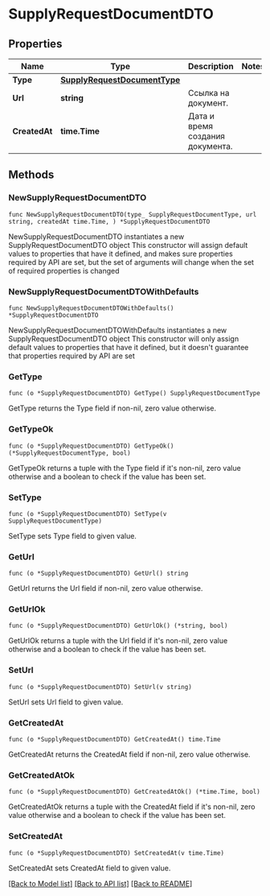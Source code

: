 # SupplyRequestDocumentDTO

## Properties

Name | Type | Description | Notes
------------ | ------------- | ------------- | -------------
**Type** | [**SupplyRequestDocumentType**](SupplyRequestDocumentType.md) |  | 
**Url** | **string** | Ссылка на документ. | 
**CreatedAt** | **time.Time** | Дата и время создания документа. | 

## Methods

### NewSupplyRequestDocumentDTO

`func NewSupplyRequestDocumentDTO(type_ SupplyRequestDocumentType, url string, createdAt time.Time, ) *SupplyRequestDocumentDTO`

NewSupplyRequestDocumentDTO instantiates a new SupplyRequestDocumentDTO object
This constructor will assign default values to properties that have it defined,
and makes sure properties required by API are set, but the set of arguments
will change when the set of required properties is changed

### NewSupplyRequestDocumentDTOWithDefaults

`func NewSupplyRequestDocumentDTOWithDefaults() *SupplyRequestDocumentDTO`

NewSupplyRequestDocumentDTOWithDefaults instantiates a new SupplyRequestDocumentDTO object
This constructor will only assign default values to properties that have it defined,
but it doesn't guarantee that properties required by API are set

### GetType

`func (o *SupplyRequestDocumentDTO) GetType() SupplyRequestDocumentType`

GetType returns the Type field if non-nil, zero value otherwise.

### GetTypeOk

`func (o *SupplyRequestDocumentDTO) GetTypeOk() (*SupplyRequestDocumentType, bool)`

GetTypeOk returns a tuple with the Type field if it's non-nil, zero value otherwise
and a boolean to check if the value has been set.

### SetType

`func (o *SupplyRequestDocumentDTO) SetType(v SupplyRequestDocumentType)`

SetType sets Type field to given value.


### GetUrl

`func (o *SupplyRequestDocumentDTO) GetUrl() string`

GetUrl returns the Url field if non-nil, zero value otherwise.

### GetUrlOk

`func (o *SupplyRequestDocumentDTO) GetUrlOk() (*string, bool)`

GetUrlOk returns a tuple with the Url field if it's non-nil, zero value otherwise
and a boolean to check if the value has been set.

### SetUrl

`func (o *SupplyRequestDocumentDTO) SetUrl(v string)`

SetUrl sets Url field to given value.


### GetCreatedAt

`func (o *SupplyRequestDocumentDTO) GetCreatedAt() time.Time`

GetCreatedAt returns the CreatedAt field if non-nil, zero value otherwise.

### GetCreatedAtOk

`func (o *SupplyRequestDocumentDTO) GetCreatedAtOk() (*time.Time, bool)`

GetCreatedAtOk returns a tuple with the CreatedAt field if it's non-nil, zero value otherwise
and a boolean to check if the value has been set.

### SetCreatedAt

`func (o *SupplyRequestDocumentDTO) SetCreatedAt(v time.Time)`

SetCreatedAt sets CreatedAt field to given value.



[[Back to Model list]](../README.md#documentation-for-models) [[Back to API list]](../README.md#documentation-for-api-endpoints) [[Back to README]](../README.md)


